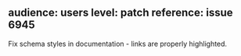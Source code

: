 audience: users
level: patch
reference: issue 6945
---

Fix schema styles in documentation - links are properly highlighted.
